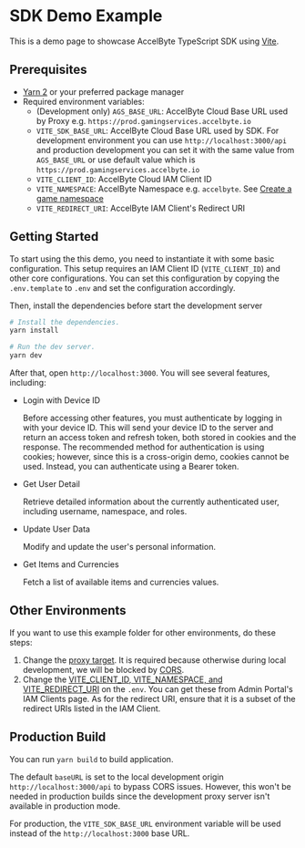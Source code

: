 # SDK Demo Example

This is a demo page to showcase AccelByte TypeScript SDK using [Vite](https://vitejs.dev/).

## Prerequisites

- [Yarn 2](https://yarnpkg.com/getting-started/install) or your preferred package manager
- Required environment variables:
  - (Development only) `AGS_BASE_URL`: AccelByte Cloud Base URL used by Proxy e.g. `https://prod.gamingservices.accelbyte.io`
  - `VITE_SDK_BASE_URL`: AccelByte Cloud Base URL used by SDK. For development environment you can use `http://localhost:3000/api` and production development you can set it with the same value from `AGS_BASE_URL` or use default value which is `https://prod.gamingservices.accelbyte.io`
  - `VITE_CLIENT_ID`: AccelByte Cloud IAM Client ID
  - `VITE_NAMESPACE`: AccelByte Namespace e.g. `accelbyte`. See [Create a game namespace](https://docs.accelbyte.io/gaming-services/tutorials/how-to/namespaces/create-a-game-namespace/)
  - `VITE_REDIRECT_URI`: AccelByte IAM Client's Redirect URI

## Getting Started

To start using the this demo, you need to instantiate it with some basic configuration. This setup requires an IAM Client ID (`VITE_CLIENT_ID`) and other core configurations. You can set this configuration by copying the `.env.template` to `.env` and set the configuration accordingly. 

Then, install the dependencies before start the development server

```sh
# Install the dependencies.
yarn install

# Run the dev server.
yarn dev
```

After that, open `http://localhost:3000`. You will see several features, including:

- Login with Device ID
  
  Before accessing other features, you must authenticate by logging in with your device ID. This will send your device ID to the server and return an access token and refresh token, both stored in cookies and the response. The recommended method for authentication is using cookies; however, since this is a cross-origin demo, cookies cannot be used. Instead, you can authenticate using a Bearer token.

- Get User Detail

  Retrieve detailed information about the currently authenticated user, including username, namespace, and roles.

- Update User Data

  Modify and update the user's personal information.

- Get Items and Currencies

  Fetch a list of available items and currencies values.


## Other Environments

If you want to use this example folder for other environments, do these steps:

1. Change the [proxy target](https://github.com/AccelByte/accelbyte-typescript-sdk/blob/main/examples/sdk-demo-example/vite.config.ts#L27). It is required because otherwise during local development, we will be blocked by [CORS](https://developer.mozilla.org/en-US/docs/Web/HTTP/CORS).
2. Change the [VITE_CLIENT_ID, VITE_NAMESPACE, and VITE_REDIRECT_URI](https://github.com/AccelByte/accelbyte-typescript-sdk/blob/main/examples/sdk-demo-example/.env.example) on the `.env`. You can get these from Admin Portal's IAM Clients page. As for the redirect URI, ensure that it is a subset of the redirect URIs listed in the IAM Client.

## Production Build

You can run `yarn build` to build application.

The default `baseURL` is set to the local development origin `http://localhost:3000/api` to bypass CORS issues. However, this won't be needed in production builds since the development proxy server isn't available in production mode.

For production, the `VITE_SDK_BASE_URL` environment variable will be used instead of the `http://localhost:3000` base URL.